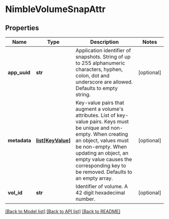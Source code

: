 # NimbleVolumeSnapAttr

## Properties
Name | Type | Description | Notes
------------ | ------------- | ------------- | -------------
**app_uuid** | **str** | Application identifier of snapshots. String of up to 255 alphanumeric characters, hyphen, colon, dot and underscore are allowed. Defaults to empty string. | [optional] 
**metadata** | [**list[KeyValue]**](KeyValue.md) | Key-value pairs that augment a volume&#39;s attributes. List of key-value pairs. Keys must be unique and non-empty. When creating an object, values must be non-empty. When updating an object, an empty value causes the corresponding key to be removed. Defaults to an empty array. | [optional] 
**vol_id** | **str** | Identifier of volume. A 42 digit hexadecimal number. | [optional] 

[[Back to Model list]](../README.md#documentation-for-models) [[Back to API list]](../README.md#documentation-for-api-endpoints) [[Back to README]](../README.md)


